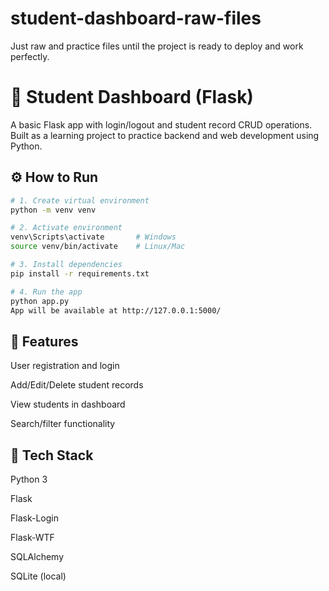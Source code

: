 # student-dashboard-raw-files
Just raw and practice files until the project is ready to deploy and work perfectly.

# 🧪 Student Dashboard (Flask)

A basic Flask app with login/logout and student record CRUD operations. Built as a learning project to practice backend and web development using Python.

## ⚙️ How to Run

```bash
# 1. Create virtual environment
python -m venv venv

# 2. Activate environment
venv\Scripts\activate       # Windows
source venv/bin/activate    # Linux/Mac

# 3. Install dependencies
pip install -r requirements.txt

# 4. Run the app
python app.py
App will be available at http://127.0.0.1:5000/
```

## 🧱 Features
User registration and login

Add/Edit/Delete student records

View students in dashboard

Search/filter functionality

## 📂 Tech Stack

Python 3

Flask

Flask-Login

Flask-WTF

SQLAlchemy

SQLite (local)

